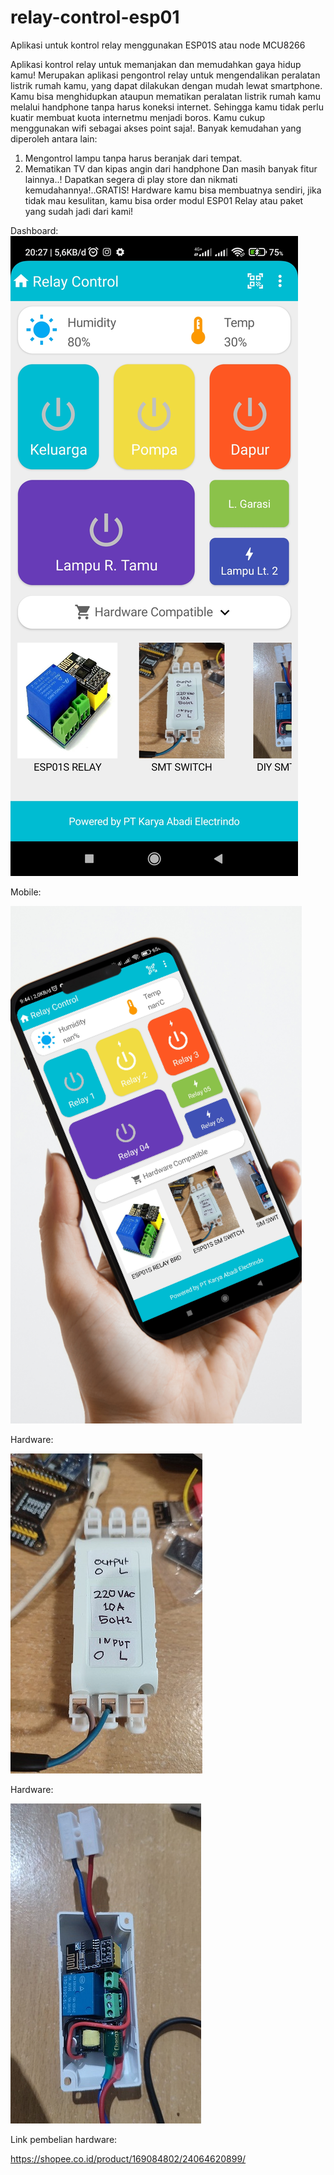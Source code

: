 # relay-control-esp01
Aplikasi untuk kontrol relay menggunakan ESP01S atau node MCU8266

Aplikasi kontrol relay untuk memanjakan dan memudahkan gaya hidup kamu! 
Merupakan aplikasi pengontrol relay untuk mengendalikan peralatan listrik rumah kamu, yang dapat dilakukan dengan mudah lewat smartphone. 
Kamu bisa menghidupkan ataupun mematikan peralatan listrik rumah kamu melalui handphone tanpa harus koneksi internet.
Sehingga kamu tidak perlu kuatir membuat kuota internetmu menjadi boros.  Kamu cukup menggunakan wifi sebagai akses point saja!. 
Banyak kemudahan yang diperoleh antara lain:
1. Mengontrol lampu tanpa harus beranjak dari tempat. 
2. Mematikan TV dan kipas angin dari handphone
Dan masih banyak fitur lainnya..! 
Dapatkan segera di play store dan nikmati kemudahannya!..GRATIS! 
Hardware kamu bisa membuatnya sendiri, jika tidak mau kesulitan, kamu bisa order modul ESP01 Relay atau paket yang sudah jadi dari kami!

Dashboard:
![image](https://github.com/alimuntaha08/relay-control-esp01/blob/main/1709904614163.jpg)


Mobile:

![image](https://github.com/alimuntaha08/relay-control-esp01/blob/main/1709904614214.png)

Hardware:

![image](https://github.com/alimuntaha08/relay-control-esp01/blob/main/sm_switch.jpg)

Hardware:

![image](https://github.com/alimuntaha08/relay-control-esp01/blob/main/sm_switch_insid.jpg)

Link pembelian hardware:

https://shopee.co.id/product/169084802/24064620899/
